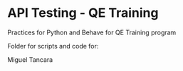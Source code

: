 # API Testing - QE Training

Practices for Python and Behave for QE Training program

Folder for scripts and code for:

Miguel Tancara‎